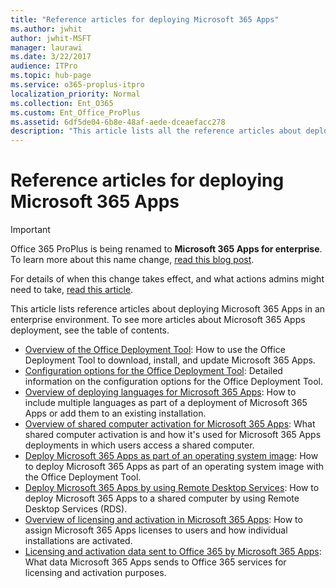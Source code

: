 ```yaml
---
title: "Reference articles for deploying Microsoft 365 Apps"
ms.author: jwhit
author: jwhit-MSFT
manager: laurawi
ms.date: 3/22/2017
audience: ITPro
ms.topic: hub-page
ms.service: o365-proplus-itpro
localization_priority: Normal
ms.collection: Ent_O365
ms.custom: Ent_Office_ProPlus
ms.assetid: 6df5de04-6b8e-48af-aede-dceaefacc278
description: "This article lists all the reference articles about deploying Microsoft 365 Apps in an enterprise environment. To see all the articles about Microsoft 365 Apps deployment, see Deployment guide for Microsoft 365 Apps."
---
```


# Reference articles for deploying Microsoft 365 Apps

> [!IMPORTANT]
> Office 365 ProPlus is being renamed to **Microsoft 365 Apps for enterprise**. To learn more about this name change, [read this blog post](https://go.microsoft.com/fwlink/p/?linkid=2120533). 
>
> For details of when this change takes effect, and what actions admins might need to take, [read this article](name-change.md).

This article lists reference articles about deploying Microsoft 365 Apps in an enterprise environment. To see more articles about Microsoft 365 Apps deployment, see the table of contents.

- [Overview of the Office Deployment Tool](overview-of-the-office-2016-deployment-tool.md): How to use the Office Deployment Tool to download, install, and update Microsoft 365 Apps. 
- [Configuration options for the Office Deployment Tool](configuration-options-for-the-office-2016-deployment-tool.md): Detailed information on the configuration options for the Office Deployment Tool.
- [Overview of deploying languages for Microsoft 365 Apps](overview-of-deploying-languages-in-office-365-proplus.md): How to include multiple languages as part of a deployment of Microsoft 365 Apps or add them to an existing installation.
- [Overview of shared computer activation for Microsoft 365 Apps](overview-shared-computer-activation.md): What shared computer activation is and how it's used for Microsoft 365 Apps deployments in which users access a shared computer. 
- [Deploy Microsoft 365 Apps as part of an operating system image](deploy-microsoft-365-apps-operating-system-image.md): How to deploy Microsoft 365 Apps as part of an operating system image with the Office Deployment Tool. 
- [Deploy Microsoft 365 Apps by using Remote Desktop Services](deploy-microsoft-365-apps-remote-desktop-services.md): How to deploy Microsoft 365 Apps to a shared computer by using Remote Desktop Services (RDS).
- [Overview of licensing and activation in Microsoft 365 Apps](overview-licensing-activation-microsoft-365-apps.md): How to assign Microsoft 365 Apps licenses to users and how individual installations are activated. 
- [Licensing and activation data sent to Office 365 by Microsoft 365 Apps](licensing-and-activation-data-sent-to-office-365-by-office-365-proplus.md): What data Microsoft 365 Apps sends to Office 365 services for licensing and activation purposes.
